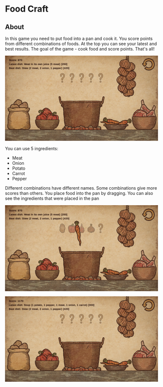 # Food Craft

## About

In this game you need to put food into a pan and cook it.
You score points from different combinations of foods.
At the top you can see your latest and best results.
The goal of the game - cook food and score points. That's all!

![Screenshot_1.png](Screenshots%2FScreenshot_1.png)

You can use 5 ingredients: 
* Meat
* Onion
* Potato
* Carrot
* Pepper

Different combinations have different names. 
Some combinations give more scores than others.
You place food into the pan by dragging.
You can also see the ingredients that were placed in the pan

![Screenshot_2.png](Screenshots%2FScreenshot_2.png)

![Screenshot_3.png](Screenshots%2FScreenshot_3.png)
